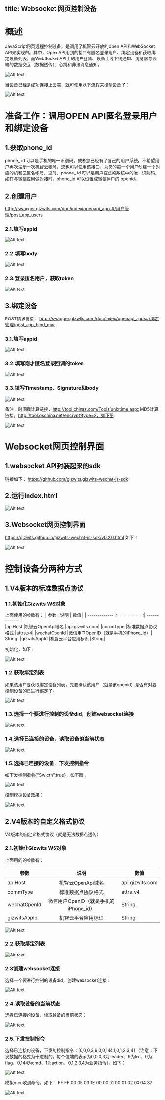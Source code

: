title:   Websocket 网页控制设备
---
# 概述
JavaScript网页远程控制设备，是调用了机智云开放的Open API和WebSocket API来实现的。其中，Open API用到的接口有匿名登录用户、绑定设备和获取绑定设备列表。而WebSocket API上的用户登陆、设备上线下线通知、浏览器与云端的数据交互（数据透传）、心跳和非法消息通知。

![Alt text](./图片1.png)

当设备已经是成功连接上云端，就可使用以下流程来控制设备了：

![Alt text](./图片2.png)

# 准备工作：调用OPEN API匿名登录用户和绑定设备

## 1.获取phone_id
phone_ id 可以是手机的唯一识别码。或者您已经有了自己的用户系统，不希望用户再次注册一次机智云帐号，您也可以使用该接口，为您的每一个用户创建一个对应的机智云匿名帐号。这时，phone_ id 可以是用户在您的系统中的唯一识别码。如在与微信应用做对接时，phone_id 可以设置成微信用户的 openid。

## 2.创建用户
http://swagger.gizwits.com/doc/index/openapi_apps#/用户管理/post_app_users

### 2.1.填写appid
![Alt text](./图片3.png)

### 2.2.填写body
![Alt text](./图片4.png)

### 2.3.登录匿名用户，获取token
![Alt text](./图片5.png)

## 3.绑定设备

POST请求链接：
http://swagger.gizwits.com/doc/index/openapi_apps#/绑定管理/post_app_bind_mac

### 3.1.填写appid

![Alt text](./图片6.png)

### 3.2.填写刚才匿名登录回调的token

![Alt text](./图片7.png)

### 3.3.填写Timestamp、Signature和body

![Alt text](./图片8.png)

备注：时间戳计算链接，http://tool.chinaz.com/Tools/unixtime.aspx
MD5计算链接，http://tool.oschina.net/encrypt?type=2，如下图:

![Alt text](./图片9.png)


# Websocket网页控制界面
## 1.websocket API封装起来的sdk
链接如下：
https://github.com/gizwits/gizwits-wechat-js-sdk

## 2.运行index.html

![Alt text](./图片10.png)

## 3.Websocket网页控制界面
https://gizwits.github.io/gizwits-wechat-js-sdk/v0.2.0.html
如下：

![Alt text](./图片11.png)

# 控制设备分两种方式
## 1.V4版本的标准数据点协议
### 1.1.初始化Gizwits WS对象
上面使用的参数有：
| 参数      | 	说明       |            	数值         | 
| ------------- |:-------------:|    -------------    |  
|apiHost	|机智云OpenApi域名	|api.gizwits.com|
|commType	|标准数据点协议格式	|attrs_v4|
|wechatOpenId	|微信用户OpenID（就是手机的iPhone_id）|	String|
|gizwitsAppId	|机智云平台应用标识	|String|

初始化，如下：

![Alt text](./图片12.png)

### 1.2.获取绑定列表
如果该用户要获取绑定设备列表，先要确认该用户（就是该openid）是否有对要控制设备的已进行绑定了。

![Alt text](./图片13.png)

### 1.3.选择一个要进行控制的设备did，创建websocket连接

![Alt text](./图片14.png)

### 1.4.选择已连接的设备，读取设备的当前状态

![Alt text](./图片15.png)

### 1.5.选择已连接的设备，下发控制指令
如下发控制指令{"Swicth":true}，如下图：

![Alt text](./图片16.png)

控制模拟设备效果：

![Alt text](./图片17.png)

## 2.V4版本的自定义格式协议
V4版本的自定义格式协议（就是无法数据点透传）

### 2.1.初始化Gizwits WS对象
上面用的的参数有：

| 参数      | 	说明       |            	数值         | 
| ------------- |:-------------:|    -------------    |  
 |  apiHost |  	机智云OpenApi域名	 |  api.gizwits.com |  
 |  commType	 |  标准数据点协议格式 |  	attrs_v4 |  
 |  wechatOpenId	 |  微信用户OpenID（就是手机的iPhone_id） |  	String |  
 |  gizwitsAppId	 |  机智云平台应用标识 |  	String |  
 
![Alt text](./图片18.png)

### 2.2.获取绑定列表

![Alt text](./图片19.png)

### 2.3创建websocket连接
选择一个要进行控制的设备did，创建websocket连接：

![Alt text](./图片20.png)

### 2.4.读取设备的当前状态
选择已连接的设备，读取设备的当前状态：

![Alt text](./图片21.png)

### 2.5.下发控制指令
选择已连接的设备，下发的控制指令：[0,0,0,3,9,0,0,144,1,0,1,2,3,4] （注意：下发数据的格式为十进制的，每个位端的表示为0,0,0,3为header、9为len、0为flag、0,144为cmd、1为action、0,1,2,3,4为业务指令），如下：

![Alt text](./图片22.png)

模拟mcu收到命令，如下：
FF FF 00 0B 03 1E 00 00 01 00 01 02 03 04 37

![Alt text](./图片23.png)
